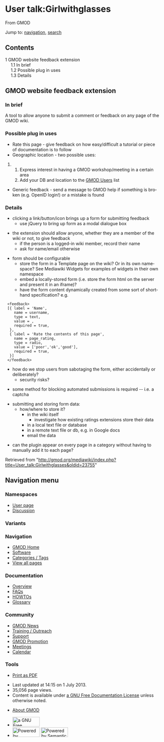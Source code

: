 <div id="mw-page-base" class="noprint">

</div>

<div id="mw-head-base" class="noprint">

</div>

<div id="content" class="mw-body" role="main">

<span id="top"></span>

<div id="mw-js-message" style="display:none;">

</div>



# <span dir="auto">User talk:Girlwithglasses</span>

<div id="bodyContent">

<div id="siteSub">

From GMOD

</div>

<div id="contentSub">

</div>

<div id="jump-to-nav" class="mw-jump">

Jump to: [navigation](#mw-navigation), [search](#p-search)

</div>

<div id="mw-content-text" class="mw-content-ltr" lang="en" dir="ltr">

<div id="toc" class="toc">

<div id="toctitle">

## Contents

</div>

- [<span class="tocnumber">1</span> <span class="toctext">GMOD website
  feedback extension</span>](#GMOD_website_feedback_extension)
  - [<span class="tocnumber">1.1</span> <span class="toctext">In
    brief</span>](#In_brief)
  - [<span class="tocnumber">1.2</span> <span class="toctext">Possible
    plug in uses</span>](#Possible_plug_in_uses)
  - [<span class="tocnumber">1.3</span>
    <span class="toctext">Details</span>](#Details)

</div>

## <span id="GMOD_website_feedback_extension" class="mw-headline">GMOD website feedback extension</span>

### <span id="In_brief" class="mw-headline">In brief</span>

A tool to allow anyone to submit a comment or feedback on any page of
the GMOD wiki.

### <span id="Possible_plug_in_uses" class="mw-headline">Possible plug in uses</span>

- Rate this page - give feedback on how easy/difficult a tutorial or
  piece of documentation is to follow
- Geographic location - two possible uses:

1.  1.  Express interest in having a GMOD workshop/meeting in a certain
        area
    2.  Add your DB and location to the [GMOD
        Users](GMOD_Users "GMOD Users") list

- Generic feedback - send a message to GMOD help if something is broken
  (e.g. OpenID login!) or a mistake is found

### <span id="Details" class="mw-headline">Details</span>

- clicking a link/button/icon brings up a form for submitting feedback
  - use jQuery to bring up form as a modal dialogue box

<!-- -->

- the extension should allow anyone, whether they are a member of the
  wiki or not, to give feedback
  - if the person is a logged-in wiki member, record their name
  - ask for name/email otherwise

<!-- -->

- form should be configurable
  - store the form in a Template page on the wiki? Or in its own
    namespace? See Mediawiki Widgets for examples of widgets in their
    own namespace
  - embed a locally-stored form (i.e. store the form html on the server
    and present it in an iframe)?
  - have the form content dynamically created from some sort of
    shorthand specification? e.g.

<!-- -->

     <feedback>
     [{ label = 'Name',
        name = username,
        type = text,
        value = ,
        required = true,
      },
      { label = 'Rate the contents of this page',
        name = page_rating,
        type = radio,
        value = ['poor','ok','good'],
        required = true,
      }]
     </feedback>

- how do we stop users from sabotaging the form, either accidentally or
  deliberately?
  - security risks?

<!-- -->

- some method for blocking automated submissions is required -- i.e. a
  captcha

<!-- -->

- submitting and storing form data:
  - how/where to store it?
    - in the wiki itself
      - investigate how existing ratings extensions store their data
    - in a local text file or database
    - in a remote text file or db, e.g. in Google docs
    - email the data

<!-- -->

- can the plugin appear on every page in a category without having to
  manually add it to each page?

</div>

<div class="printfooter">

Retrieved from
"<http://gmod.org/mediawiki/index.php?title=User_talk:Girlwithglasses&oldid=23755>"

</div>

<div id="catlinks" class="catlinks catlinks-allhidden">

</div>

<div class="visualClear">

</div>

</div>

</div>

<div id="mw-navigation">

## Navigation menu

<div id="mw-head">



<div id="left-navigation">

<div id="p-namespaces" class="vectorTabs" role="navigation"
aria-labelledby="p-namespaces-label">

### Namespaces

- <span id="ca-nstab-user"><a href="User:Girlwithglasses" accesskey="c"
  title="View the user page [c]">User page</a></span>
- <span id="ca-talk"><a href="User_talk:Girlwithglasses" accesskey="t"
  title="Discussion about the content page [t]">Discussion</a></span>

</div>

<div id="p-variants" class="vectorMenu emptyPortlet" role="navigation"
aria-labelledby="p-variants-label">

### 

### Variants[](#)

<div class="menu">

</div>

</div>

</div>

<div id="right-navigation">





</div>



</div>

</div>

</div>

<div id="mw-panel">

<div id="p-logo" role="banner">

<a href="Main_Page"
style="background-image: url(../images/GMOD-cogs.png);"
title="Visit the main page"></a>

</div>

<div id="p-Navigation" class="portal" role="navigation"
aria-labelledby="p-Navigation-label">

### Navigation

<div class="body">

- <span id="n-GMOD-Home">[GMOD Home](Main_Page)</span>
- <span id="n-Software">[Software](GMOD_Components)</span>
- <span id="n-Categories-.2F-Tags">[Categories /
  Tags](Categories)</span>
- <span id="n-View-all-pages">[View all pages](Special:AllPages)</span>

</div>

</div>

<div id="p-Documentation" class="portal" role="navigation"
aria-labelledby="p-Documentation-label">

### Documentation

<div class="body">

- <span id="n-Overview">[Overview](Overview)</span>
- <span id="n-FAQs">[FAQs](Category:FAQ)</span>
- <span id="n-HOWTOs">[HOWTOs](Category:HOWTO)</span>
- <span id="n-Glossary">[Glossary](Glossary)</span>

</div>

</div>

<div id="p-Community" class="portal" role="navigation"
aria-labelledby="p-Community-label">

### Community

<div class="body">

- <span id="n-GMOD-News">[GMOD News](GMOD_News)</span>
- <span id="n-Training-.2F-Outreach">[Training /
  Outreach](Training_and_Outreach)</span>
- <span id="n-Support">[Support](Support)</span>
- <span id="n-GMOD-Promotion">[GMOD Promotion](GMOD_Promotion)</span>
- <span id="n-Meetings">[Meetings](Meetings)</span>
- <span id="n-Calendar">[Calendar](Calendar)</span>

</div>

</div>

<div id="p-tb" class="portal" role="navigation"
aria-labelledby="p-tb-label">

### Tools

<div class="body">


- <span id="t-pdf">[Print as
  PDF](http://gmod.org/mediawiki/index.php?title=Special:PdfPrint&page=User_talk:Girlwithglasses)</span>

</div>

</div>

</div>

</div>

<div id="footer" role="contentinfo">

- <span id="footer-info-lastmod">Last updated at 14:15 on 1 July
  2013.</span>
- <span id="footer-info-viewcount">35,056 page views.</span>
- <span id="footer-info-copyright">Content is available under
  <a href="http://www.gnu.org/licenses/fdl-1.3.html" class="external"
  rel="nofollow">a GNU Free Documentation License</a> unless otherwise
  noted.</span>

<!-- -->

- <span id="footer-places-about">[About
  GMOD](GMOD:About "GMOD:About")</span>

<!-- -->

- <span id="footer-copyrightico">[<img src="http://www.gnu.org/graphics/gfdl-logo-small.png" width="88"
  height="31" alt="a GNU Free Documentation License" />](http://www.gnu.org/licenses/fdl-1.3.html)</span>
- <span id="footer-poweredbyico">[<img
  src="../mediawiki/skins/common/images/poweredby_mediawiki_88x31.png"
  width="88" height="31" alt="Powered by MediaWiki" />](http://www.mediawiki.org/)
  [<img
  src="../mediawiki/extensions/SemanticMediaWiki/resources/images/smw_button.png"
  width="88" height="31" alt="Powered by Semantic MediaWiki" />](https://www.semantic-mediawiki.org/wiki/Semantic_MediaWiki)</span>

<div style="clear:both">

</div>

</div>
